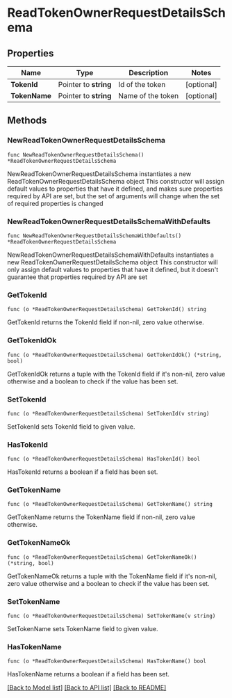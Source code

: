 # ReadTokenOwnerRequestDetailsSchema

## Properties

Name | Type | Description | Notes
------------ | ------------- | ------------- | -------------
**TokenId** | Pointer to **string** | Id of the token | [optional] 
**TokenName** | Pointer to **string** | Name of the token | [optional] 

## Methods

### NewReadTokenOwnerRequestDetailsSchema

`func NewReadTokenOwnerRequestDetailsSchema() *ReadTokenOwnerRequestDetailsSchema`

NewReadTokenOwnerRequestDetailsSchema instantiates a new ReadTokenOwnerRequestDetailsSchema object
This constructor will assign default values to properties that have it defined,
and makes sure properties required by API are set, but the set of arguments
will change when the set of required properties is changed

### NewReadTokenOwnerRequestDetailsSchemaWithDefaults

`func NewReadTokenOwnerRequestDetailsSchemaWithDefaults() *ReadTokenOwnerRequestDetailsSchema`

NewReadTokenOwnerRequestDetailsSchemaWithDefaults instantiates a new ReadTokenOwnerRequestDetailsSchema object
This constructor will only assign default values to properties that have it defined,
but it doesn't guarantee that properties required by API are set

### GetTokenId

`func (o *ReadTokenOwnerRequestDetailsSchema) GetTokenId() string`

GetTokenId returns the TokenId field if non-nil, zero value otherwise.

### GetTokenIdOk

`func (o *ReadTokenOwnerRequestDetailsSchema) GetTokenIdOk() (*string, bool)`

GetTokenIdOk returns a tuple with the TokenId field if it's non-nil, zero value otherwise
and a boolean to check if the value has been set.

### SetTokenId

`func (o *ReadTokenOwnerRequestDetailsSchema) SetTokenId(v string)`

SetTokenId sets TokenId field to given value.

### HasTokenId

`func (o *ReadTokenOwnerRequestDetailsSchema) HasTokenId() bool`

HasTokenId returns a boolean if a field has been set.

### GetTokenName

`func (o *ReadTokenOwnerRequestDetailsSchema) GetTokenName() string`

GetTokenName returns the TokenName field if non-nil, zero value otherwise.

### GetTokenNameOk

`func (o *ReadTokenOwnerRequestDetailsSchema) GetTokenNameOk() (*string, bool)`

GetTokenNameOk returns a tuple with the TokenName field if it's non-nil, zero value otherwise
and a boolean to check if the value has been set.

### SetTokenName

`func (o *ReadTokenOwnerRequestDetailsSchema) SetTokenName(v string)`

SetTokenName sets TokenName field to given value.

### HasTokenName

`func (o *ReadTokenOwnerRequestDetailsSchema) HasTokenName() bool`

HasTokenName returns a boolean if a field has been set.


[[Back to Model list]](../README.md#documentation-for-models) [[Back to API list]](../README.md#documentation-for-api-endpoints) [[Back to README]](../README.md)


